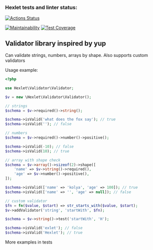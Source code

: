 ### Hexlet tests and linter status:
[![Actions Status](https://github.com/ava239/php-oop-project-lvl1/workflows/hexlet-check/badge.svg)](https://github.com/ava239/php-oop-project-lvl1/actions)

[![Maintainability](https://api.codeclimate.com/v1/badges/d521639c6e75a3eeebb7/maintainability)](https://codeclimate.com/github/ava239/php-oop-project-lvl1/maintainability)
[![Test Coverage](https://api.codeclimate.com/v1/badges/d521639c6e75a3eeebb7/test_coverage)](https://codeclimate.com/github/ava239/php-oop-project-lvl1/test_coverage)

## Validator library inspired by yup
Can validate strings, numbers, arrays by shape.
Also supports custom validators

Usage example:
```php
<?php

use Hexlet\Validator\Validator;

$v = new \Hexlet\Validator\Validator();

// strings
$schema = $v->required()->string();

$schema->isValid('what does the fox say'); // true
$schema->isValid(''); // false

// numbers
$schema = $v->required()->number()->positive();

$schema->isValid(-10); // false
$schema->isValid(10); // true

// array with shape check
$schema = $v->array()->sizeof(2)->shape([
    'name' => $v->string()->required(),
    'age' => $v->number()->positive(),
]);

$schema->isValid(['name' => 'kolya', 'age' => 100]); // true
$schema->isValid(['name' => '', 'age' => null]); // false

// custom validator 
$fn = fn($value, $start) => str_starts_with($value, $start);
$v->addValidator('string', 'startWith', $fn);

$schema = $v->string()->test('startWith', 'H');

$schema->isValid('exlet'); // false
$schema->isValid('Hexlet'); // true
```

More examples in tests